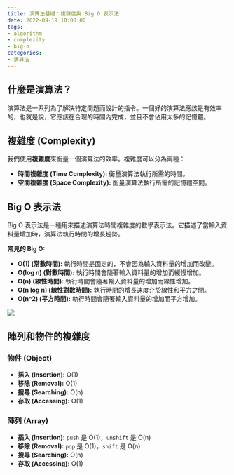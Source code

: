```yaml
---
title: 演算法基礎：複雜度與 Big O 表示法
date: 2022-09-19 10:00:00
tags:
- algorithm
- complexity
- big-o
categories:
- 演算法
---
```


## 什麼是演算法？

演算法是一系列為了解決特定問題而設計的指令。一個好的演算法應該是有效率的，也就是說，它應該在合理的時間內完成，並且不會佔用太多的記憶體。

## 複雜度 (Complexity)

我們使用**複雜度**來衡量一個演算法的效率。複雜度可以分為兩種：

-   **時間複雜度 (Time Complexity):** 衡量演算法執行所需的時間。
-   **空間複雜度 (Space Complexity):** 衡量演算法執行所需的記憶體空間。

## Big O 表示法

Big O 表示法是一種用來描述演算法時間複雜度的數學表示法。它描述了當輸入資料量增加時，演算法執行時間的增長趨勢。

**常見的 Big O:**

-   **O(1) (常數時間):** 執行時間是固定的，不會因為輸入資料量的增加而改變。
-   **O(log n) (對數時間):** 執行時間會隨著輸入資料量的增加而緩慢增加。
-   **O(n) (線性時間):** 執行時間會隨著輸入資料量的增加而線性增加。
-   **O(n log n) (線性對數時間):** 執行時間的增長速度介於線性和平方之間。
-   **O(n^2) (平方時間):** 執行時間會隨著輸入資料量的增加而平方增加。

![](https://i.imgur.com/yXWn5c6.png)

## 陣列和物件的複雜度

### 物件 (Object)

-   **插入 (Insertion):** O(1)
-   **移除 (Removal):** O(1)
-   **搜尋 (Searching):** O(n)
-   **存取 (Accessing):** O(1)

### 陣列 (Array)

-   **插入 (Insertion):** `push` 是 O(1)，`unshift` 是 O(n)
-   **移除 (Removal):** `pop` 是 O(1)，`shift` 是 O(n)
-   **搜尋 (Searching):** O(n)
-   **存取 (Accessing):** O(1)